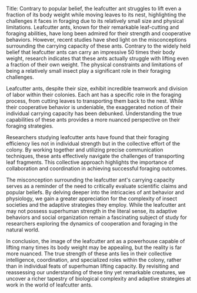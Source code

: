 Title: Contrary to popular belief, the leafcutter ant struggles to lift even a fraction of its body weight while moving leaves to its nest, highlighting the challenges it faces in foraging due to its relatively small size and physical limitations.
Leafcutter ants, known for their remarkable leaf-cutting and foraging abilities, have long been admired for their strength and cooperative behaviors. However, recent studies have shed light on the misconceptions surrounding the carrying capacity of these ants. Contrary to the widely held belief that leafcutter ants can carry an impressive 50 times their body weight, research indicates that these ants actually struggle with lifting even a fraction of their own weight. The physical constraints and limitations of being a relatively small insect play a significant role in their foraging challenges.

Leafcutter ants, despite their size, exhibit incredible teamwork and division of labor within their colonies. Each ant has a specific role in the foraging process, from cutting leaves to transporting them back to the nest. While their cooperative behavior is undeniable, the exaggerated notion of their individual carrying capacity has been debunked. Understanding the true capabilities of these ants provides a more nuanced perspective on their foraging strategies.

Researchers studying leafcutter ants have found that their foraging efficiency lies not in individual strength but in the collective effort of the colony. By working together and utilizing precise communication techniques, these ants effectively navigate the challenges of transporting leaf fragments. This collective approach highlights the importance of collaboration and coordination in achieving successful foraging outcomes.

The misconception surrounding the leafcutter ant's carrying capacity serves as a reminder of the need to critically evaluate scientific claims and popular beliefs. By delving deeper into the intricacies of ant behavior and physiology, we gain a greater appreciation for the complexity of insect societies and the adaptive strategies they employ. While the leafcutter ant may not possess superhuman strength in the literal sense, its adaptive behaviors and social organization remain a fascinating subject of study for researchers exploring the dynamics of cooperation and foraging in the natural world.

In conclusion, the image of the leafcutter ant as a powerhouse capable of lifting many times its body weight may be appealing, but the reality is far more nuanced. The true strength of these ants lies in their collective intelligence, coordination, and specialized roles within the colony, rather than in individual feats of superhuman lifting capacity. By revisiting and reassessing our understanding of these tiny yet remarkable creatures, we uncover a richer tapestry of biological complexity and adaptive strategies at work in the world of leafcutter ants.
